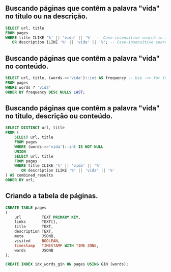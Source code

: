 ## Buscando páginas que contêm a palavra "vida" no título ou na descrição.
```sql
SELECT url, title 
FROM pages
WHERE title ILIKE '%' || 'vida' || '%'  -- Case-insensitive search in title
   OR description ILIKE '%' || 'vida' || '%'; -- Case-insensitive search in description
```

## Buscando páginas que contêm a palavra "vida" no conteúdo.
```sql
SELECT url, title, (words->>'vida')::int AS frequency -- Use ->> for text extraction
FROM pages
WHERE words ? 'vida' 
ORDER BY frequency DESC NULLS LAST;
```

## Buscando páginas que contêm a palavra "vida" no título, descrição ou conteúdo.
```sql
SELECT DISTINCT url, title
FROM (
    SELECT url, title
    FROM pages
    WHERE (words->>'vida')::int IS NOT NULL
    UNION
    SELECT url, title
    FROM pages
    WHERE title ILIKE '%' || 'vida' || '%'
       OR description ILIKE '%' || 'vida' || '%'
) AS combined_results
ORDER BY url;
```
## Criando a tabela de páginas.
```sql
CREATE TABLE pages
(
    url         TEXT PRIMARY KEY,
    links       TEXT[],
    title       TEXT,
    description TEXT,
    meta        JSONB,
    visited     BOOLEAN,
    timestamp   TIMESTAMP WITH TIME ZONE,
    words       JSONB
);

CREATE INDEX idx_words_gin ON pages USING GIN (words);
```